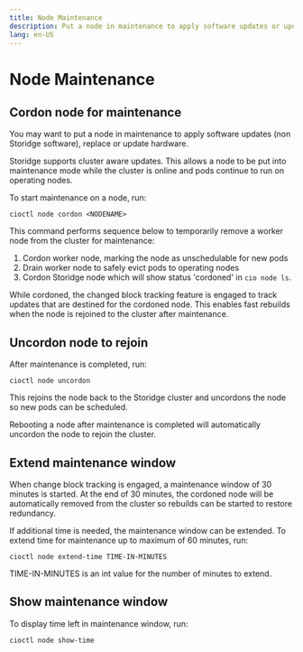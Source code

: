 ```yaml
---
title: Node Maintenance
description: Put a node in maintenance to apply software updates or update hardware  
lang: en-US
---
```


# Node Maintenance

<h2>Cordon node for maintenance</h2>

You may want to put a node in maintenance to apply software updates (non Storidge software), replace or update hardware.

Storidge supports cluster aware updates. This allows a node to be put into maintenance mode while the cluster is online and pods continue to run on operating nodes.

To start maintenance on a node, run: 
```
cioctl node cordon <NODENAME>
```

This command performs sequence below to temporarily remove a worker node from the cluster for maintenance: 
1. Cordon worker node, marking the node as unschedulable for new pods
2. Drain worker node to safely evict pods to operating nodes 
3. Cordon Storidge node which will show status 'cordoned' in `cio node ls`.

While cordoned, the changed block tracking feature is engaged to track updates that are destined for the cordoned node. This enables fast rebuilds when the node is rejoined to the cluster after maintenance.

<h2>Uncordon node to rejoin</h2>

After maintenance is completed, run: 
```
cioctl node uncordon
``` 

This rejoins the node back to the Storidge cluster and uncordons the node so new pods can be scheduled.

Rebooting a node after maintenance is completed will automatically uncordon the node to rejoin the cluster.

<h2>Extend maintenance window</h2>

When change block tracking is engaged, a maintenance window of 30 minutes is started. At the end of 30 minutes, the cordoned node will be automatically removed from the cluster so rebuilds can be started to restore redundancy.

If additional time is needed, the maintenance window can be extended. To extend time for maintenance up to maximum of 60 minutes, run: 
```
cioctl node extend-time TIME-IN-MINUTES
```

TIME-IN-MINUTES is an int value for the number of minutes to extend.

<h2>Show maintenance window</h2>

To display time left in maintenance window, run: 
```
cioctl node show-time
```
